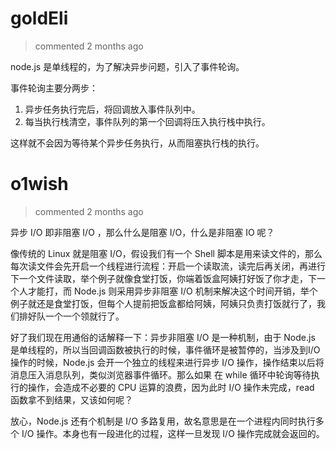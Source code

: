 
# goldEli 
 > commented 2 months ago 

node.js 是单线程的，为了解决异步问题，引入了事件轮询。

事件轮询主要分两步：

1. 异步任务执行完后，将回调放入事件队列中。
2. 每当执行栈清空，事件队列的第一个回调将压入执行栈中执行。

这样就不会因为等待某个异步任务执行，从而阻塞执行栈的执行。
# o1wish 
 > commented 2 months ago 

异步  I/O 即非阻塞  I/O ，那么什么是阻塞 I/O，什么是非阻塞 IO 呢？

像传统的 Linux 就是阻塞  I/O，假设我们有一个 Shell 脚本是用来读文件的，那么每次读文件会先开启一个线程进行流程：开启一个读取流，读完后再关闭，再进行下一个文件读取，举个例子就像食堂打饭，你端着饭盒阿姨打好饭了你才走，下一个人才能打，而 Node.js 则采用异步非阻塞 I/O 机制来解决这个时间开销，举个例子就还是食堂打饭，但每个人提前把饭盒都给阿姨，阿姨只负责打饭就行了，我们排好队一个一个领就行了。

好了我们现在用通俗的话解释一下：异步非阻塞 I/O 是一种机制，由于 Node.js 是单线程的，所以当回调函数被执行的时候，事件循环是被暂停的，当涉及到I/O操作的时候，Node.js 会开一个独立的线程来进行异步 I/O 操作，操作结束以后将消息压入消息队列，类似浏览器事件循环。那么如果 在 while 循环中轮询等待执行的操作，会造成不必要的 CPU 运算的浪费，因为此时 I/O 操作未完成，read 函数拿不到结果，又该如何呢？

放心，Node.js 还有个机制是 I/O 多路复用，故名意思是在一个进程内同时执行多个 I/O 操作。本身也有一段进化的过程，这样一旦发现 I/O 操作完成就会返回的。